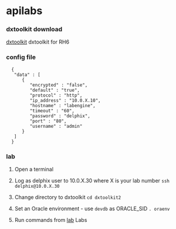 # apilabs

### dxtoolkit download
[dxtoolkit](https://drive.google.com/file/d/17GYvj_-nLcNDdU1iCG2rQTuARczSi_QT/view?usp=sharing) dxtoolkit for RH6


### config file
  
```  
  {
   "data" : [
      {
         "encrypted" : "false",
         "default" : "true",
         "protocol" : "http",
         "ip_address" : "10.0.X.10",
         "hostname" : "labengine",
         "timeout" : "60",
         "password" : "delphix",
         "port" : "80",
         "username" : "admin"
      }
   ]
  }
```

### lab 

1. Open a terminal
2. Log as delphix user to 10.0.X.30 where X is your lab number
 `ssh delphix@10.0.X.30` 

3. Change directory to dxtoolkit 
  `cd dxtoolkit2`
4. Set an Oracle environment - use `devdb` as ORACLE_SID
   `. oraenv`
5. Run commands from [lab](lab.txt) Labs


